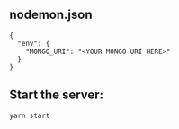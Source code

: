 nodemon.json
------------
```
{
  "env": {
    "MONGO_URI": "<YOUR MONGO URI HERE>"
  }
}
```

Start the server:
-----------------
```
yarn start
```